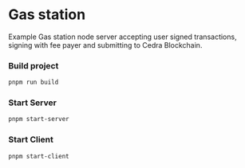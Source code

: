 # Gas station
Example Gas station node server accepting user signed transactions, 
signing with fee payer and submitting to Cedra Blockchain.

### Build project
```bash
pnpm run build
```

### Start Server
```bash
pnpm start-server
```

### Start Client
```bash
pnpm start-client
```
